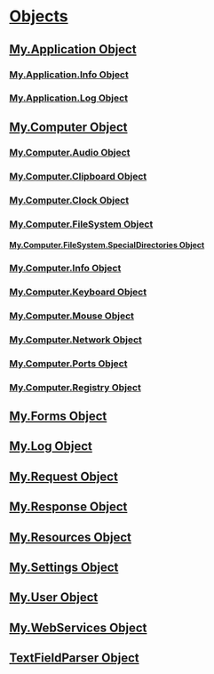 # [Objects](index.md)
## [My.Application Object](my-application-object.md)
### [My.Application.Info Object](my-application-info-object.md)
### [My.Application.Log Object](my-application-log-object.md)
## [My.Computer Object](my-computer-object.md)
### [My.Computer.Audio Object](my-computer-audio-object.md)
### [My.Computer.Clipboard Object](my-computer-clipboard-object.md)
### [My.Computer.Clock Object](my-computer-clock-object.md)
### [My.Computer.FileSystem Object](my-computer-filesystem-object.md)
#### [My.Computer.FileSystem.SpecialDirectories Object](my-computer-filesystem-specialdirectories-object.md)
### [My.Computer.Info Object](my-computer-info-object.md)
### [My.Computer.Keyboard Object](my-computer-keyboard-object.md)
### [My.Computer.Mouse Object](my-computer-mouse-object.md)
### [My.Computer.Network Object](my-computer-network-object.md)
### [My.Computer.Ports Object](my-computer-ports-object.md)
### [My.Computer.Registry Object](my-computer-registry-object.md)
## [My.Forms Object](my-forms-object.md)
## [My.Log Object](my-log-object.md)
## [My.Request Object](my-request-object.md)
## [My.Response Object](my-response-object.md)
## [My.Resources Object](my-resources-object.md)
## [My.Settings Object](my-settings-object.md)
## [My.User Object](my-user-object.md)
## [My.WebServices Object](my-webservices-object.md)
## [TextFieldParser Object](textfieldparser-object.md)
